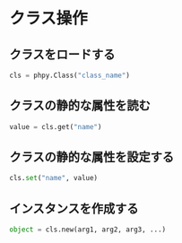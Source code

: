 # クラス操作

## クラスをロードする
```python
cls = phpy.Class("class_name")
```

## クラスの静的な属性を読む
```python
value = cls.get("name")
```

## クラスの静的な属性を設定する
```python
cls.set("name", value)
```

## インスタンスを作成する
```python
object = cls.new(arg1, arg2, arg3, ...)
```
